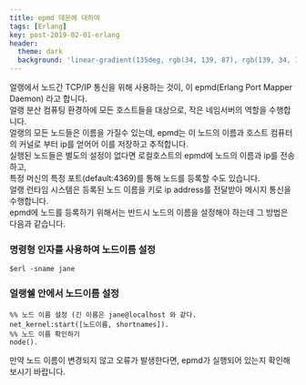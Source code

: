 ```yaml
---
title: epmd 데몬에 대하여
tags: [Erlang]
key: post-2019-02-01-erlang
header:
  theme: dark
  background: 'linear-gradient(135deg, rgb(34, 139, 87), rgb(139, 34, 139))'
---
```


얼랭에서 노드간 TCP/IP 통신을 위해 사용하는 것이, 이 epmd(Erlang Port Mapper Daemon) 라고 합니다.  
얼랭 분산 컴퓨팅 환경하에 모든 호스트들을 대상으로, 작은 네임서버의 역할을 수행합니다.  
얼랭의 모든 노드들은 이름을 가질수 있는데, epmd는 이 노드의 이름과 호스트 컴퓨터의 커널로 부터 ip를 얻어어 이를 저장하고 추적합니다.  
실행된 노드들은 별도의 설정이 없다면 로컬호스트의 epmd에 노드의 이름과 ip를 전송하고,  
특정 머신의 특정 포트(default:4369)를 통해 노드를 등록할 수도 있습니다.  
얼랭 런타임 시스템은 등록된 노드 이름을 키로 ip address를 전달받아 메시지 통신을 수행합니다.  
epmd에 노드를 등록하기 위해서는 반드시 노드의 이름을 설정해야 하는데 그 방법은 다음과 같습니다.  

### 명령형 인자를 사용하여 노드이름 설정
```
$erl -sname jane
```
### 얼랭쉘 안에서 노드이름 설정
```
%% 노드 이름 설정 (긴 이름은 jane@localhost 와 같다.
net_kernel:start([노드이름, shortnames]).
%% 노드 이름 확인하기
node().
```
만약 노드 이름이 변경되지 않고 오류가 발생한다면, epmd가 실행되어 있는지 확인해보시기 바랍니다.  
